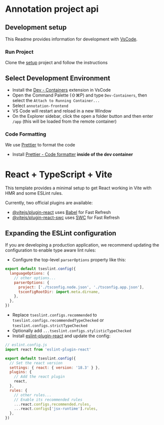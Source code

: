 # Annotation project api

## Development setup

This Readme provides information for development with [VsCode](https://code.visualstudio.com/).

### Run Project

Clone the [setup](https://github.com/Databases-and-Informationsystems/setup) project and follow the instructions

## Select Development Environment

- Install the [Dev - Containers](https://marketplace.visualstudio.com/items?itemName=ms-vscode-remote.remote-containers) extension in VsCode
- Open the Command Palette (⇧⌘P) and type `Dev-Containers`, then select the `Attach to Running Container...`
- Select `annotation-frontend`
- VS Code will restart and reload in a new Window
- On the Explorer sidebar, click the open a folder button and then enter `/app` (this will be loaded from the remote container)


### Code Formatting
We use [Prettier](https://prettier.io/) to format the code 
- Install [Prettier - Code formatter](https://marketplace.visualstudio.com/items?itemName=esbenp.prettier-vscode) **inside of the dev container**


# React + TypeScript + Vite

This template provides a minimal setup to get React working in Vite with HMR and some ESLint rules.

Currently, two official plugins are available:

- [@vitejs/plugin-react](https://github.com/vitejs/vite-plugin-react/blob/main/packages/plugin-react/README.md) uses [Babel](https://babeljs.io/) for Fast Refresh
- [@vitejs/plugin-react-swc](https://github.com/vitejs/vite-plugin-react-swc) uses [SWC](https://swc.rs/) for Fast Refresh

## Expanding the ESLint configuration

If you are developing a production application, we recommend updating the configuration to enable type aware lint rules:

- Configure the top-level `parserOptions` property like this:

```js
export default tseslint.config({
  languageOptions: {
    // other options...
    parserOptions: {
      project: ['./tsconfig.node.json', './tsconfig.app.json'],
      tsconfigRootDir: import.meta.dirname,
    },
  },
})
```

- Replace `tseslint.configs.recommended` to `tseslint.configs.recommendedTypeChecked` or `tseslint.configs.strictTypeChecked`
- Optionally add `...tseslint.configs.stylisticTypeChecked`
- Install [eslint-plugin-react](https://github.com/jsx-eslint/eslint-plugin-react) and update the config:

```js
// eslint.config.js
import react from 'eslint-plugin-react'

export default tseslint.config({
  // Set the react version
  settings: { react: { version: '18.3' } },
  plugins: {
    // Add the react plugin
    react,
  },
  rules: {
    // other rules...
    // Enable its recommended rules
    ...react.configs.recommended.rules,
    ...react.configs['jsx-runtime'].rules,
  },
})
```
